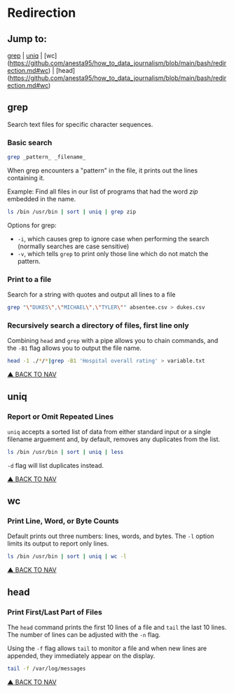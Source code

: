 # Redirection

## Jump to:
[grep](https://github.com/anesta95/how_to_data_journalism/blob/main/bash/redirection.md#grep) | [uniq](https://github.com/anesta95/how_to_data_journalism/blob/main/bash/redirection.md#uniq) | [wc] (https://github.com/anesta95/how_to_data_journalism/blob/main/bash/redirection.md#wc) | [head] (https://github.com/anesta95/how_to_data_journalism/blob/main/bash/redirection.md#wc)

## grep
Search text files for specific character sequences.

### Basic search
```bash
grep _pattern_ _filename_
```
When grep encounters a "pattern" in the file, it prints out the lines containing it.

Example: Find all files in our list of programs that had the word _zip_ embedded in the name.

```bash
ls /bin /usr/bin | sort | uniq | grep zip
```
Options for grep:
* `-i`, which causes grep to ignore case when performing the search (normally searches are case sensitive)
* `-v`, which tells `grep` to print only those line which do not match the pattern.

### Print to a file
Search for a string with quotes and output all lines to a file
```bash
grep "\"DUKES\",\"MICHAEL\",\"TYLER\"" absentee.csv > dukes.csv
```
### Recursively search a directory of files, first line only
Combining `head` and `grep` with a pipe allows you to chain commands, and the `-B1` flag allows you to output the file name.
```bash
head -1 ./*/*|grep -B1 'Hospital overall rating' > variable.txt
```

[▲ BACK TO NAV](https://github.com/anesta95/how_to_data_journalism/blob/main/bash/redirection.md#jump-to)

## uniq
### Report or Omit Repeated Lines
`uniq` accepts a sorted list of data from either standard input or a single filename arguement and, by default, removes any duplicates from the list.

```bash
ls /bin /usr/bin | sort | uniq | less
```

`-d` flag will list duplicates instead.

[▲ BACK TO NAV](https://github.com/anesta95/how_to_data_journalism/blob/main/bash/redirection.md#jump-to)

## wc
### Print Line, Word, or Byte Counts

Default prints out three numbers: lines, words, and bytes. The `-l` option limits its output to report only lines.

```bash
ls /bin /usr/bin | sort | uniq | wc -l
```

[▲ BACK TO NAV](https://github.com/anesta95/how_to_data_journalism/blob/main/bash/redirection.md#jump-to)

## head
### Print First/Last Part of Files

The `head` command prints the first 10 lines of a file and `tail` the last 10 lines. The number of lines can be adjusted with the `-n` flag.

Using the `-f` flag allows `tail` to monitor a file and when new lines are appended, they immediately appear on the display.

```bash
tail -f /var/log/messages
```
[▲ BACK TO NAV](https://github.com/anesta95/how_to_data_journalism/blob/main/bash/redirection.md#jump-to)

